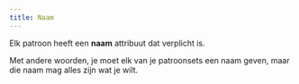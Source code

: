 ```yaml
---
title: Naam
---
```


Elk patroon heeft een **naam** attribuut dat verplicht is.

Met andere woorden, je moet elk van je patroonsets een naam geven, maar die naam mag alles zijn wat je wilt.

